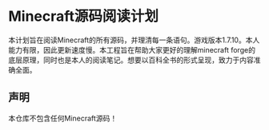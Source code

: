 # Minecraft源码阅读计划
本计划旨在阅读Minecraft的所有源码，并理清每一条语句。游戏版本1.7.10。本人能力有限，因此更新速度慢。本工程旨在帮助大家更好的理解minecraft forge的底层原理，同时也是本人的阅读笔记。想要以百科全书的形式呈现，致力于内容准确全面。
## 声明
本仓库不包含任何Minecraft源码！

